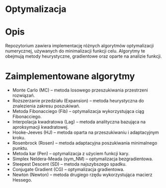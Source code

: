 # Optymalizacja

# Opis
Repozytorium zawiera implementację różnych algorytmów optymalizacji numerycznej, używanych do minimalizacji funkcji celu. 
Algorytmy te obejmują metody heurystyczne, gradientowe oraz oparte na analizie funkcji.

# Zaimplementowane algorytmy

* Monte Carlo (MC) – metoda losowego przeszukiwania przestrzeni rozwiązań.
* Rozszerzanie przedziału (Expansion) – metoda heurystyczna do znalezienia zakresu poszukiwań.
* Metoda Fibonacciego (Fib) – optymalizacja wykorzystująca ciąg Fibonacciego.
* Interpolacja kwadratowa (Lag) – metoda analityczna bazująca na aproksymacji kwadratowej.
* Hooke-Jeeves (HJ) – metoda oparta na przeszukiwaniu i adaptacyjnym kroku.
* Rosenbrock (Rosen) – metoda adaptacyjna poszukiwania minimalnego punktu.
* Metoda kar (Pen) – optymalizacja z użyciem funkcji kary.
* Simplex Neldera-Meada (sym_NM) – optymalizacja bezgradientowa.
* Steepest Descent (SD) – metoda najszybszego spadku.
* Conjugate Gradient (CG) – optymalizacja gradientowa.
* Newton (Newton) – metoda drugiego rzędu wykorzystująca macierz Hessego.
